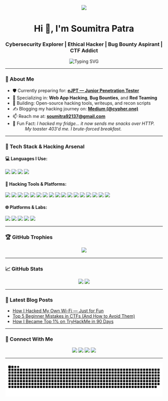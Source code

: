 <!-- Hacker GIF Header -->
<p align="center">
  <img src="https://readme-typing-svg.herokuapp.com?font=Fira+Code&duration=3000&pause=1000&color=36BCF7&center=true&vCenter=true&multiline=true&width=800&height=120&lines=Welcome+to+Soumitra's+Lab;Cybersecurity+%7C+CTFs+%7C+Bug+Bounties;Hack+to+Learn+%F0%9F%94%90+Learn+to+Hack" />
</p>


<h1 align="center">Hi 👋, I'm Soumitra Patra</h1>
<h3 align="center">Cybersecurity Explorer | Ethical Hacker | Bug Bounty Aspirant | CTF Addict</h3>

<!-- Typing animation -->
<p align="center">
  <img src="https://readme-typing-svg.herokuapp.com?font=Fira+Code&weight=500&size=22&duration=3000&pause=1000&color=36BCF7&center=true&vCenter=true&multiline=true&width=700&height=100&lines=Hacker+in+the+Making...;Top+1%25+on+TryHackMe;Web+App+Pentester+%7C+eJPT+Certified" alt="Typing SVG" />
</p>

---

### 🧠 About Me

- 🛡️ Currently preparing for: [**eJPT — Junior Penetration Tester**](https://ine.com/security/certifications/ejpt-certification)
- 👾 Specializing in: **Web App Hacking**, **Bug Bounties**, and **Red Teaming**
- 🔭 Building: Open-source hacking tools, writeups, and recon scripts
- ✍️ Blogging my hacking journey on: [**Medium (@cypher.one)**](https://medium.com/@cypher.one)
- 📫 Reach me at: **soumitra92137@gmail.com**
- 🤯 Fun Fact: *I hacked my fridge… it now sends me snacks over HTTP.*  
&nbsp;&nbsp;&nbsp;&nbsp;&nbsp;&nbsp;&nbsp;&nbsp;&nbsp;&nbsp;_My toaster 403'd me. I brute-forced breakfast._

---

### 🧰 Tech Stack & Hacking Arsenal

#### 💻 Languages I Use:
<p>
  <img src="https://img.shields.io/badge/HTML5-%23e34f26?style=for-the-badge&logo=html5&logoColor=white"/>
  <img src="https://img.shields.io/badge/CSS3-%231572B6?style=for-the-badge&logo=css3&logoColor=white"/>
  <img src="https://img.shields.io/badge/Python-Basic-%2314354C?style=for-the-badge&logo=python&logoColor=white"/>
  <img src="https://img.shields.io/badge/C-Language-%2300599C?style=for-the-badge&logo=c&logoColor=white"/>
</p>

#### 🧠 Hacking Tools & Platforms:
<p>
  <img src="https://img.shields.io/badge/Linux-%23000000?style=for-the-badge&logo=linux&logoColor=white"/>
  <img src="https://img.shields.io/badge/Kali%20Linux-557C94?style=for-the-badge&logo=kalilinux&logoColor=white"/>
  <img src="https://img.shields.io/badge/Parrot%20OS-1F2025?style=for-the-badge&logo=linux&logoColor=white"/>
  <img src="https://img.shields.io/badge/Burp%20Suite-%23FF5722?style=for-the-badge&logo=burpsuite&logoColor=white"/>
  <img src="https://img.shields.io/badge/Nmap-3982CE?style=for-the-badge"/>
  <img src="https://img.shields.io/badge/Metasploit-%233f0071?style=for-the-badge&logo=metasploit&logoColor=white"/>
  <img src="https://img.shields.io/badge/Wireshark-%23005F87?style=for-the-badge&logo=wireshark&logoColor=white"/>
  <img src="https://img.shields.io/badge/Gobuster-%23F05032?style=for-the-badge"/>
  <img src="https://img.shields.io/badge/FFUF-%23FFFFFF?style=for-the-badge&logo=fastly&logoColor=black"/>
  <img src="https://img.shields.io/badge/Enum4linux-%23darkred?style=for-the-badge"/>
  <img src="https://img.shields.io/badge/Netcat-333333?style=for-the-badge"/>
  <img src="https://img.shields.io/badge/Nikto-%23CC0000?style=for-the-badge"/>
  <img src="https://img.shields.io/badge/Hydra-%2320232A?style=for-the-badge"/>
  <img src="https://img.shields.io/badge/John%20The%20Ripper-%230A0A0A?style=for-the-badge"/>
  <img src="https://img.shields.io/badge/OpenVAS-%2300AC47?style=for-the-badge"/>
  <img src="https://img.shields.io/badge/theHarvester-%23006096?style=for-the-badge"/>
  <img src="https://img.shields.io/badge/ReconNG-%23FF1493?style=for-the-badge"/>
</p>

#### 🌐 Platforms & Labs:
<p>
  <img src="https://img.shields.io/badge/TryHackMe-%2312100E?style=for-the-badge&logo=tryhackme&logoColor=white"/>
  <img src="https://img.shields.io/badge/HackTheBox-%23111111?style=for-the-badge&logo=hackthebox&logoColor=9FEF00"/>
  <img src="https://img.shields.io/badge/PortSwigger-Labs-orange?style=for-the-badge"/>
  <img src="https://img.shields.io/badge/INE%20Cybersecurity-00457C?style=for-the-badge"/>
  <img src="https://img.shields.io/badge/Obsidian%20Notes-%234B0082?style=for-the-badge&logo=obsidian&logoColor=white"/>
</p>

---

### 🏆 GitHub Trophies
<p align="center">
  <img src="https://github-profile-trophy.vercel.app/?username=cypher1ne&theme=onedark&row=1&column=6" />
</p>

---

### 📈 GitHub Stats

<p align="center">
  <img src="https://github-readme-stats.vercel.app/api?username=cypher1ne&show_icons=true&theme=tokyonight&hide_border=true&hide_title=true"/>
  <img src="https://github-readme-streak-stats.herokuapp.com?user=cypher1ne&theme=tokyonight&hide_border=true"/>
</p>

---

### 📰 Latest Blog Posts

<!-- BLOG-POST-LIST:START -->
- [How I Hacked My Own Wi-Fi — Just for Fun](https://medium.com/@cypher.one/your-blog-link)
- [Top 5 Beginner Mistakes in CTFs (And How to Avoid Them)](https://medium.com/@cypher.one/your-blog-link)
- [How I Became Top 1% on TryHackMe in 90 Days](https://medium.com/@cypher.one/your-blog-link)
<!-- BLOG-POST-LIST:END -->

---

### 🔗 Connect With Me

<p align="center">
  <a href="https://twitter.com/cypher_1ne"><img src="https://img.shields.io/badge/Twitter-%231DA1F2.svg?style=for-the-badge&logo=twitter&logoColor=white" /></a>
  <a href="https://instagram.com/soumitra_patra921"><img src="https://img.shields.io/badge/Instagram-%23E4405F.svg?style=for-the-badge&logo=instagram&logoColor=white" /></a>
  <a href="https://medium.com/@cypher.one"><img src="https://img.shields.io/badge/Medium-%2312100E.svg?style=for-the-badge&logo=medium&logoColor=white" /></a>
  <a href="https://github.com/cypher1ne"><img src="https://img.shields.io/badge/GitHub-%2312100E.svg?style=for-the-badge&logo=github&logoColor=white" /></a>
</p>

---

<p align="center">
  <img src="https://raw.githubusercontent.com/Platane/snk/output/github-contribution-grid-snake-dark.svg" alt="snake animation" />
</p>
